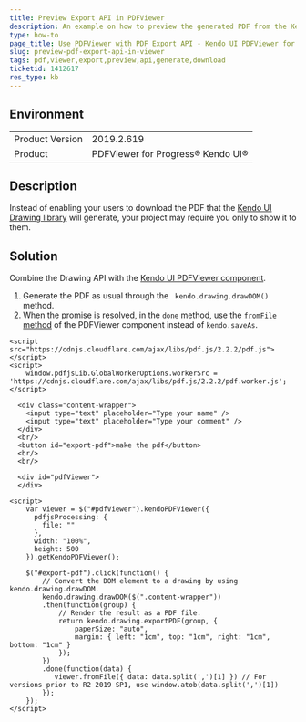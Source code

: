 ```yaml
---
title: Preview Export API in PDFViewer
description: An example on how to preview the generated PDF from the Kendo UI Drawing API in the Kendo UI PDFViewer for jQuery.
type: how-to
page_title: Use PDFViewer with PDF Export API - Kendo UI PDFViewer for jQuery
slug: preview-pdf-export-api-in-viewer
tags: pdf,viewer,export,preview,api,generate,download
ticketid: 1412617
res_type: kb
---
```


## Environment

<table>
    <tbody>
	    <tr>
	    	<td>Product Version</td>
	    	<td>2019.2.619</td>
	    </tr>
	    <tr>
	    	<td>Product</td>
	    	<td>PDFViewer for Progress® Kendo UI®</td>
	    </tr>
    </tbody>
</table>


## Description

Instead of enabling your users to download the PDF that the [Kendo UI Drawing library](https://demos.telerik.com/kendo-ui/pdf-export/index) will generate, your project may require you only to show it to them.

## Solution

Combine the Drawing API with the [Kendo UI PDFViewer component](https://demos.telerik.com/kendo-ui/pdfviewer/index).

1. Generate the PDF as usual through the ` kendo.drawing.drawDOM()` method.
1. When the promise is resolved, in the `done` method, use the [`fromFile` method](https://docs.telerik.com/kendo-ui/api/javascript/ui/pdfviewer/methods/fromfile) of the PDFViewer component instead of `kendo.saveAs`.

```dojo
<script src="https://cdnjs.cloudflare.com/ajax/libs/pdf.js/2.2.2/pdf.js"></script>
<script>
    window.pdfjsLib.GlobalWorkerOptions.workerSrc = 'https://cdnjs.cloudflare.com/ajax/libs/pdf.js/2.2.2/pdf.worker.js';
</script>

  <div class="content-wrapper">
    <input type="text" placeholder="Type your name" />
    <input type="text" placeholder="Type your comment" />    
  </div>
  <br/>
  <button id="export-pdf">make the pdf</button>
  <br/>
  <br/>

  <div id="pdfViewer">
  </div>

<script>
    var viewer = $("#pdfViewer").kendoPDFViewer({
      pdfjsProcessing: {
        file: ""
      },
      width: "100%",
      height: 500
    }).getKendoPDFViewer();

    $("#export-pdf").click(function() {
        // Convert the DOM element to a drawing by using kendo.drawing.drawDOM.
        kendo.drawing.drawDOM($(".content-wrapper"))
        .then(function(group) {
            // Render the result as a PDF file.
            return kendo.drawing.exportPDF(group, {
                paperSize: "auto",
                margin: { left: "1cm", top: "1cm", right: "1cm", bottom: "1cm" }
            });
        })
        .done(function(data) {
           viewer.fromFile({ data: data.split(',')[1] }) // For versions prior to R2 2019 SP1, use window.atob(data.split(',')[1])
        });
    });
</script>
```
